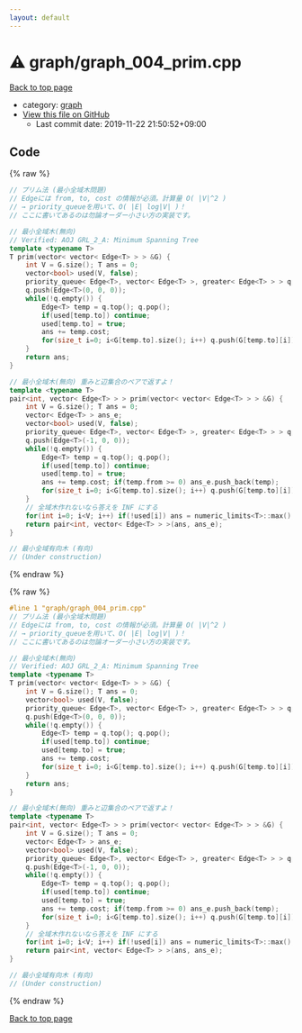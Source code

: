 ```yaml
---
layout: default
---
```


<!-- mathjax config similar to math.stackexchange -->
<script type="text/javascript" async
  src="https://cdnjs.cloudflare.com/ajax/libs/mathjax/2.7.5/MathJax.js?config=TeX-MML-AM_CHTML">
</script>
<script type="text/x-mathjax-config">
  MathJax.Hub.Config({
    TeX: { equationNumbers: { autoNumber: "AMS" }},
    tex2jax: {
      inlineMath: [ ['$','$'] ],
      processEscapes: true
    },
    "HTML-CSS": { matchFontHeight: false },
    displayAlign: "left",
    displayIndent: "2em"
  });
</script>

<script type="text/javascript" src="https://cdnjs.cloudflare.com/ajax/libs/jquery/3.4.1/jquery.min.js"></script>
<script src="https://cdn.jsdelivr.net/npm/jquery-balloon-js@1.1.2/jquery.balloon.min.js" integrity="sha256-ZEYs9VrgAeNuPvs15E39OsyOJaIkXEEt10fzxJ20+2I=" crossorigin="anonymous"></script>
<script type="text/javascript" src="../../assets/js/copy-button.js"></script>
<link rel="stylesheet" href="../../assets/css/copy-button.css" />


# :warning: graph/graph_004_prim.cpp

<a href="../../index.html">Back to top page</a>

* category: <a href="../../index.html#f8b0b924ebd7046dbfa85a856e4682c8">graph</a>
* <a href="{{ site.github.repository_url }}/blob/master/graph/graph_004_prim.cpp">View this file on GitHub</a>
    - Last commit date: 2019-11-22 21:50:52+09:00




## Code

<a id="unbundled"></a>
{% raw %}
```cpp
// プリム法 (最小全域木問題)
// Edgeには from, to, cost の情報が必須。計算量 O( |V|^2 )
// → priority_queueを用いて、O( |E| log|V| )！
// ここに書いてあるのは勿論オーダー小さい方の実装です。

// 最小全域木(無向)
// Verified: AOJ GRL_2_A: Minimum Spanning Tree
template <typename T>
T prim(vector< vector< Edge<T> > > &G) {
    int V = G.size(); T ans = 0;
    vector<bool> used(V, false);
    priority_queue< Edge<T>, vector< Edge<T> >, greater< Edge<T> > > q;
    q.push(Edge<T>(0, 0, 0));
    while(!q.empty()) {
        Edge<T> temp = q.top(); q.pop();
        if(used[temp.to]) continue;
        used[temp.to] = true;
        ans += temp.cost;
        for(size_t i=0; i<G[temp.to].size(); i++) q.push(G[temp.to][i]);
    }
    return ans;
}

// 最小全域木(無向) 重みと辺集合のペアで返すよ！
template <typename T>
pair<int, vector< Edge<T> > > prim(vector< vector< Edge<T> > > &G) {
    int V = G.size(); T ans = 0;
    vector< Edge<T> > ans_e;
    vector<bool> used(V, false);
    priority_queue< Edge<T>, vector< Edge<T> >, greater< Edge<T> > > q;
    q.push(Edge<T>(-1, 0, 0));
    while(!q.empty()) {
        Edge<T> temp = q.top(); q.pop();
        if(used[temp.to]) continue;
        used[temp.to] = true;
        ans += temp.cost; if(temp.from >= 0) ans_e.push_back(temp);
        for(size_t i=0; i<G[temp.to].size(); i++) q.push(G[temp.to][i]);
    }
    // 全域木作れないなら答えを INF にする
    for(int i=0; i<V; i++) if(!used[i]) ans = numeric_limits<T>::max();
    return pair<int, vector< Edge<T> > >(ans, ans_e);
}

// 最小全域有向木 (有向)
// (Under construction)

```
{% endraw %}

<a id="bundled"></a>
{% raw %}
```cpp
#line 1 "graph/graph_004_prim.cpp"
// プリム法 (最小全域木問題)
// Edgeには from, to, cost の情報が必須。計算量 O( |V|^2 )
// → priority_queueを用いて、O( |E| log|V| )！
// ここに書いてあるのは勿論オーダー小さい方の実装です。

// 最小全域木(無向)
// Verified: AOJ GRL_2_A: Minimum Spanning Tree
template <typename T>
T prim(vector< vector< Edge<T> > > &G) {
    int V = G.size(); T ans = 0;
    vector<bool> used(V, false);
    priority_queue< Edge<T>, vector< Edge<T> >, greater< Edge<T> > > q;
    q.push(Edge<T>(0, 0, 0));
    while(!q.empty()) {
        Edge<T> temp = q.top(); q.pop();
        if(used[temp.to]) continue;
        used[temp.to] = true;
        ans += temp.cost;
        for(size_t i=0; i<G[temp.to].size(); i++) q.push(G[temp.to][i]);
    }
    return ans;
}

// 最小全域木(無向) 重みと辺集合のペアで返すよ！
template <typename T>
pair<int, vector< Edge<T> > > prim(vector< vector< Edge<T> > > &G) {
    int V = G.size(); T ans = 0;
    vector< Edge<T> > ans_e;
    vector<bool> used(V, false);
    priority_queue< Edge<T>, vector< Edge<T> >, greater< Edge<T> > > q;
    q.push(Edge<T>(-1, 0, 0));
    while(!q.empty()) {
        Edge<T> temp = q.top(); q.pop();
        if(used[temp.to]) continue;
        used[temp.to] = true;
        ans += temp.cost; if(temp.from >= 0) ans_e.push_back(temp);
        for(size_t i=0; i<G[temp.to].size(); i++) q.push(G[temp.to][i]);
    }
    // 全域木作れないなら答えを INF にする
    for(int i=0; i<V; i++) if(!used[i]) ans = numeric_limits<T>::max();
    return pair<int, vector< Edge<T> > >(ans, ans_e);
}

// 最小全域有向木 (有向)
// (Under construction)

```
{% endraw %}

<a href="../../index.html">Back to top page</a>


